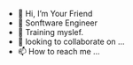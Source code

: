 - 👋 Hi, I’m Your Friend
- 👀 Sonftware Engineer
- 🌱 Training myslef.
- 💞️ looking to collaborate on ...
- 📫 How to reach me ...

<!---
shuhaibzahir/shuhaibzahir is a ✨ special ✨ repository because its `README.md` (this file) appears on your GitHub profile.
You can click the Preview link to take a look at your changes.
--->
